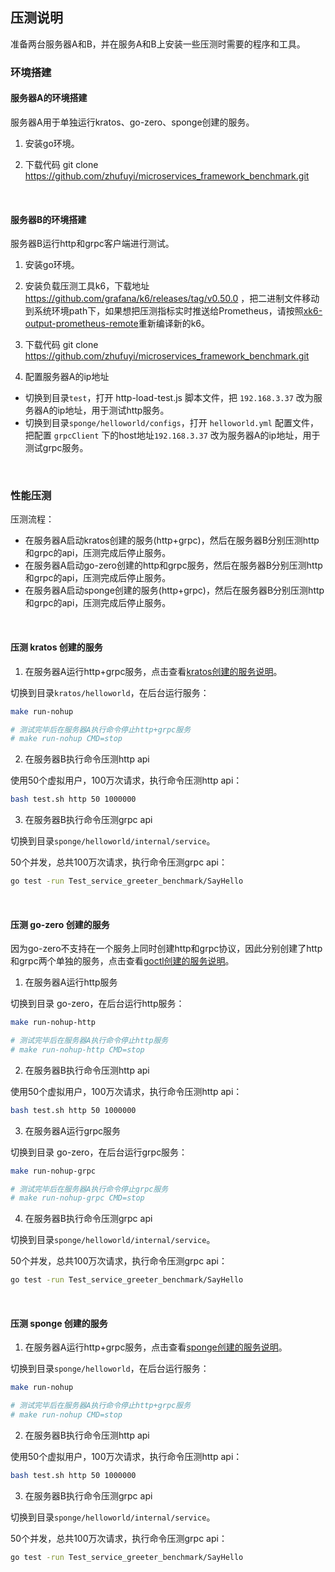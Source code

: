 ## 压测说明

准备两台服务器A和B，并在服务A和B上安装一些压测时需要的程序和工具。

### 环境搭建

#### 服务器A的环境搭建

服务器A用于单独运行kratos、go-zero、sponge创建的服务。

1. 安装go环境。

2. 下载代码 git clone https://github.com/zhufuyi/microservices_framework_benchmark.git

<br>

#### 服务器B的环境搭建

服务器B运行http和grpc客户端进行测试。

1. 安装go环境。

2. 安装负载压测工具k6，下载地址 https://github.com/grafana/k6/releases/tag/v0.50.0 ，把二进制文件移动到系统环境path下，如果想把压测指标实时推送给Prometheus，请按照[xk6-output-prometheus-remote](https://github.com/grafana/xk6-output-prometheus-remote)重新编译新的k6。

3. 下载代码  git clone https://github.com/zhufuyi/microservices_framework_benchmark.git

4. 配置服务器A的ip地址

- 切换到目录`test`，打开 http-load-test.js 脚本文件，把 `192.168.3.37` 改为服务器A的ip地址，用于测试http服务。
- 切换到目录`sponge/helloworld/configs`，打开 `helloworld.yml` 配置文件，把配置 `grpcClient` 下的host地址`192.168.3.37` 改为服务器A的ip地址，用于测试grpc服务。

<br>

### 性能压测

压测流程：

- 在服务器A启动kratos创建的服务(http+grpc)，然后在服务器B分别压测http和grpc的api，压测完成后停止服务。
- 在服务器A启动go-zero创建的http和grpc服务，然后在服务器B分别压测http和grpc的api，压测完成后停止服务。
- 在服务器A启动sponge创建的服务(http+grpc)，然后在服务器B分别压测http和grpc的api，压测完成后停止服务。

<br>

#### 压测 kratos 创建的服务

1. 在服务器A运行http+grpc服务，点击查看[kratos创建的服务说明](kratos/README.md)。

切换到目录`kratos/helloworld`，在后台运行服务：

```bash
make run-nohup

# 测试完毕后在服务器A执行命令停止http+grpc服务
# make run-nohup CMD=stop
```

2. 在服务器B执行命令压测http api

使用50个虚拟用户，100万次请求，执行命令压测http api：

```bash
bash test.sh http 50 1000000
```

3. 在服务器B执行命令压测grpc api

切换到目录`sponge/helloworld/internal/service`。

50个并发，总共100万次请求，执行命令压测grpc api：

```bash
go test -run Test_service_greeter_benchmark/SayHello
```

<br>

#### 压测 go-zero 创建的服务

因为go-zero不支持在一个服务上同时创建http和grpc协议，因此分别创建了http和grpc两个单独的服务，点击查看[goctl创建的服务说明](go-zero/README.md)。

1. 在服务器A运行http服务

切换到目录 go-zero，在后台运行http服务：

```bash
make run-nohup-http

# 测试完毕后在服务器A执行命令停止http服务
# make run-nohup-http CMD=stop
```

2. 在服务器B执行命令压测http api

使用50个虚拟用户，100万次请求，执行命令压测http api：

```bash
bash test.sh http 50 1000000
```

3. 在服务器A运行grpc服务

切换到目录 go-zero，在后台运行grpc服务：

```bash
make run-nohup-grpc

# 测试完毕后在服务器A执行命令停止grpc服务
# make run-nohup-grpc CMD=stop
```

4. 在服务器B执行命令压测grpc api

切换到目录`sponge/helloworld/internal/service`。

50个并发，总共100万次请求，执行命令压测grpc api：

```bash
go test -run Test_service_greeter_benchmark/SayHello
```

<br>

#### 压测 sponge 创建的服务

1. 在服务器A运行http+grpc服务，点击查看[sponge创建的服务说明](sponge/README.md)。

切换到目录`sponge/helloworld`，在后台运行服务：

```bash
make run-nohup

# 测试完毕后在服务器A执行命令停止http+grpc服务
# make run-nohup CMD=stop
```

2. 在服务器B执行命令压测http api

使用50个虚拟用户，100万次请求，执行命令压测http api：

```bash
bash test.sh http 50 1000000
```

3. 在服务器B执行命令压测grpc api

切换到目录`sponge/helloworld/internal/service`。

50个并发，总共100万次请求，执行命令压测grpc api：

```bash
go test -run Test_service_greeter_benchmark/SayHello
```
